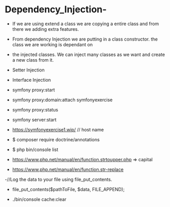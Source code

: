 # Dependency_Injection-

- If we are using extend a class we are copying a entire class and from there we adding extra features.
- From dependency Injection we are putting in a class constructor. the class we are working is dependant on 
- the injected classes. We can inject many classes as we want and create a new class from it. 

- Setter Injection
- Interface Injection

- symfony proxy:start
- symfony proxy:domain:attach symfonyexercise
- symfony proxy:status
- symfony server:start
- https://symfonyexercise1.wip/ // host name


- $ composer require doctrine/annotations
- $ php bin/console list

- https://www.php.net/manual/en/function.strtoupper.php => capital
- https://www.php.net/manual/en/function.str-replace

-//Log the data to your file using file_put_contents.
- file_put_contents($pathToFile, $data, FILE_APPEND);

- ./bin/console cache:clear









 
